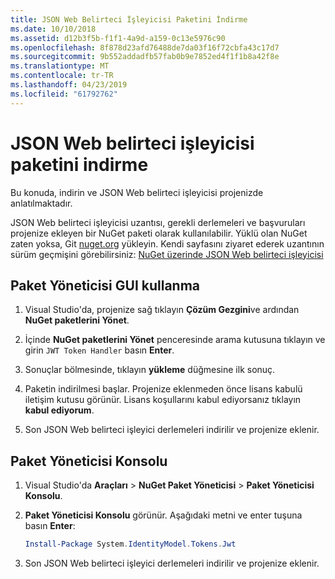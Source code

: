 ```yaml
---
title: JSON Web Belirteci İşleyicisi Paketini İndirme
ms.date: 10/10/2018
ms.assetid: d12b3f5b-f1f1-4a9d-a159-0c13e5976c90
ms.openlocfilehash: 8f878d23afd76488de7da03f16f72cbfa43c17d7
ms.sourcegitcommit: 9b552addadfb57fab0b9e7852ed4f1f1b8a42f8e
ms.translationtype: MT
ms.contentlocale: tr-TR
ms.lasthandoff: 04/23/2019
ms.locfileid: "61792762"
---
```

# <a name="download-the-json-web-token-handler-package"></a>JSON Web belirteci işleyicisi paketini indirme

Bu konuda, indirin ve JSON Web belirteci işleyicisi projenizde anlatılmaktadır.

JSON Web belirteci işleyicisi uzantısı, gerekli derlemeleri ve başvuruları projenize ekleyen bir NuGet paketi olarak kullanılabilir. Yüklü olan NuGet zaten yoksa, Git [nuget.org](https://nuget.org) yükleyin. Kendi sayfasını ziyaret ederek uzantının sürüm geçmişini görebilirsiniz: [NuGet üzerinde JSON Web belirteci işleyicisi](https://www.nuget.org/packages/System.IdentityModel.Tokens.Jwt/)

## <a name="use-the-package-manager-gui"></a>Paket Yöneticisi GUI kullanma

1. Visual Studio'da, projenize sağ tıklayın **Çözüm Gezgini**ve ardından **NuGet paketlerini Yönet**.

2. İçinde **NuGet paketlerini Yönet** penceresinde arama kutusuna tıklayın ve girin `JWT Token Handler` basın **Enter**.

3. Sonuçlar bölmesinde, tıklayın **yükleme** düğmesine ilk sonuç.

4. Paketin indirilmesi başlar. Projenize eklenmeden önce lisans kabulü iletişim kutusu görünür. Lisans koşullarını kabul ediyorsanız tıklayın **kabul ediyorum**.

5. Son JSON Web belirteci işleyici derlemeleri indirilir ve projenize eklenir.

## <a name="use-the-package-manager-console"></a>Paket Yöneticisi Konsolu

1. Visual Studio'da **Araçları** > **NuGet Paket Yöneticisi** > **Paket Yöneticisi Konsolu**.

2. **Paket Yöneticisi Konsolu** görünür. Aşağıdaki metni ve enter tuşuna basın **Enter**:

    ```powershell
    Install-Package System.IdentityModel.Tokens.Jwt
    ```

3. Son JSON Web belirteci işleyici derlemeleri indirilir ve projenize eklenir.